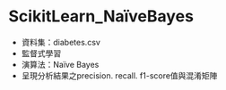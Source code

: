 # ScikitLearn_NaïveBayes
- 資料集：diabetes.csv 
- 監督式學習
- 演算法：Naïve Bayes
- 呈現分析結果之precision. recall. f1-score值與混淆矩陣
